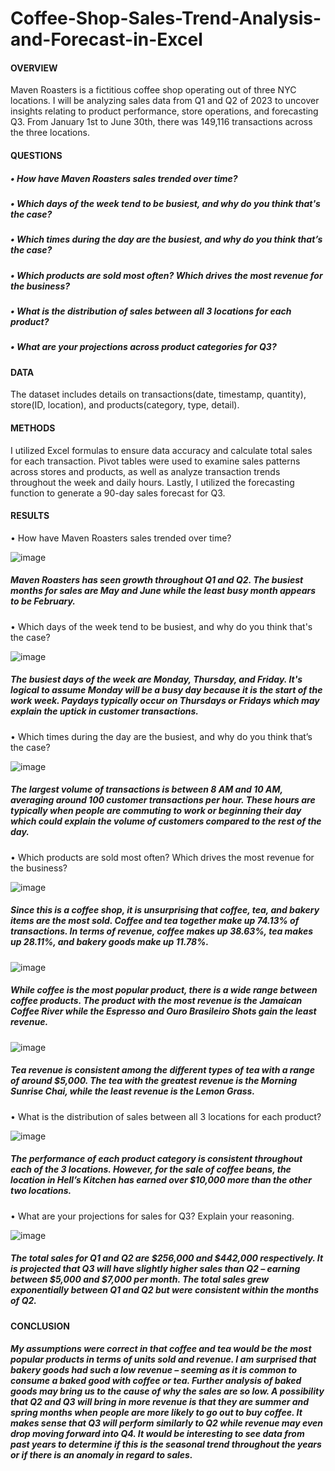 # Coffee-Shop-Sales-Trend-Analysis-and-Forecast-in-Excel

#### OVERVIEW
Maven Roasters is a fictitious coffee shop operating out of three NYC locations. I will be analyzing sales data from Q1 and Q2 of 2023 to uncover insights relating to product performance, store operations, and forecasting Q3. From January 1st to June 30th, there was 149,116 transactions across the three locations. 

#### QUESTIONS
##### •	How have Maven Roasters sales trended over time?
##### •	Which days of the week tend to be busiest, and why do you think that's the case? 
##### •	Which times during the day are the busiest, and why do you think that’s the case?
##### •	Which products are sold most often? Which drives the most revenue for the business? 
##### •	What is the distribution of sales between all 3 locations for each product?
##### •	What are your projections across product categories for Q3? 

#### DATA
The dataset includes details on transactions(date, timestamp, quantity), store(ID, location), and products(category, type, detail). 

#### METHODS
I utilized Excel formulas to ensure data accuracy and calculate total sales for each transaction. Pivot tables were used to examine sales patterns across stores and products, as well as analyze transaction trends throughout the week and daily hours. Lastly, I utilized the forecasting function to generate a 90-day sales forecast for Q3.

#### RESULTS
•	How have Maven Roasters sales trended over time?

 ![image](https://github.com/koschaller/Coffee-Shop-Sales-Trend-Analysis-and-Forecast/assets/108645447/c1ab8abf-2a22-44dd-8fe6-09acff55cab1)


##### Maven Roasters has seen growth throughout Q1 and Q2. The busiest months for sales are May and June while the least busy month appears to be February. 

•	Which days of the week tend to be busiest, and why do you think that's the case? 

 ![image](https://github.com/koschaller/Coffee-Shop-Sales-Trend-Analysis-and-Forecast/assets/108645447/2aeca7c7-c2e2-4c72-8352-2d0a7274ccc1)

##### The busiest days of the week are Monday, Thursday, and Friday. It's logical to assume Monday will be a busy day because it is the start of the work week. Paydays typically occur on Thursdays or Fridays which may explain the uptick in customer transactions. 

•	Which times during the day are the busiest, and why do you think that’s the case?

 ![image](https://github.com/koschaller/Coffee-Shop-Sales-Trend-Analysis-and-Forecast/assets/108645447/fb18e4dd-ab90-4472-967c-13d37f2b185c)

##### The largest volume of transactions is between 8 AM and 10 AM, averaging around 100 customer transactions per hour. These hours are typically when people are commuting to work or beginning their day which could explain the volume of customers compared to the rest of the day. 

•	Which products are sold most often? Which drives the most revenue for the business?

![image](https://github.com/koschaller/Coffee-Shop-Sales-Trend-Analysis-and-Forecast/assets/108645447/c1562532-3b41-43ee-b4d4-31eec21197eb)

##### Since this is a coffee shop, it is unsurprising that coffee, tea, and bakery items are the most sold. Coffee and tea together make up 74.13% of transactions. In terms of revenue, coffee makes up 38.63%, tea makes up 28.11%, and bakery goods make up 11.78%. 

 ![image](https://github.com/koschaller/Coffee-Shop-Sales-Trend-Analysis-and-Forecast/assets/108645447/4254e2a7-1f74-4f39-ad1a-88eeb9d674c6)

##### While coffee is the most popular product, there is a wide range between coffee products. The product with the most revenue is the Jamaican Coffee River while the Espresso and Ouro Brasileiro Shots gain the least revenue. 

 ![image](https://github.com/koschaller/Coffee-Shop-Sales-Trend-Analysis-and-Forecast/assets/108645447/e400b6f3-742c-41de-9798-e8cba5829276)

##### Tea revenue is consistent among the different types of tea with a range of around $5,000. The tea with the greatest revenue is the Morning Sunrise Chai, while the least revenue is the Lemon Grass. 

•	What is the distribution of sales between all 3 locations for each product?

 ![image](https://github.com/koschaller/Coffee-Shop-Sales-Trend-Analysis-and-Forecast/assets/108645447/8ec0329c-92b8-432a-8e8b-b4ad7ce6a0b0)

##### The performance of each product category is consistent throughout each of the 3 locations. However, for the sale of coffee beans, the location in Hell’s Kitchen has earned over $10,000 more than the other two locations. 

•	What are your projections for sales for Q3? Explain your reasoning. 

 ![image](https://github.com/koschaller/Coffee-Shop-Sales-Trend-Analysis-and-Forecast/assets/108645447/3a64b479-57c0-4f8a-a086-0067c45d09f7)

##### The total sales for Q1 and Q2 are $256,000 and $442,000 respectively. It is projected that Q3 will have slightly higher sales than Q2 – earning between $5,000 and $7,000 per month. The total sales grew exponentially between Q1 and Q2 but were consistent within the months of Q2. 

#### CONCLUSION

##### My assumptions were correct in that coffee and tea would be the most popular products in terms of units sold and revenue. I am surprised that bakery goods had such a low revenue – seeming as it is common to consume a baked good with coffee or tea. Further analysis of baked goods may bring us to the cause of why the sales are so low. A possibility that Q2 and Q3 will bring in more revenue is that they are summer and spring months when people are more likely to go out to buy coffee. It makes sense that Q3 will perform similarly to Q2 while revenue may even drop moving forward into Q4. It would be interesting to see data from past years to determine if this is the seasonal trend throughout the years or if there is an anomaly in regard to sales. 
